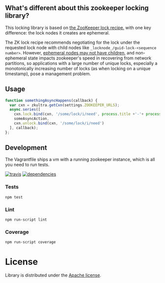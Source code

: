 ## What's different about this zookeeper locking library?

This locking library is based on [the ZooKeeper lock recipe.](http://zookeeper.apache.org/doc/trunk/recipes.html#sc_recipes_Locks) with one key difference: the lock nodes it creates are ephemeral.

The ZK lock recipe recommends negotiating for the lock under the requested lock node with child nodes like `_locknode_/guid-lock-<sequence number>`. However, [ephemeral nodes may not have children](http://zookeeper.apache.org/doc/r3.2.1/zookeeperProgrammers.html#Ephemeral+Nodes), and non-ephemeral state impacts zookeeper's speed in recovering from network partitions, so applications with a large number of unique locks, especially a monotonically increasing number of locks (as when locking on a unique timestamp), pose a management problem.

## Usage

```javascript
function somethingAsyncHappens(callback) {
  var cxn = zkultra.getCxn(settings.ZOOKEEPER_URLS);
  async.series([
    cxn.lock.bind(cxn, '/some/lock/i/need', process.title +'-'+ process.pid),
    someAsyncAction,
    cxn.unlock.bind(cxn, '/some/lock/i/need')
  ], callback);
};
```

## Development

The Vagrantfile ships a vm with a running zookeeper instance, which is all you need to run tests.

[![travis](https://api.travis-ci.org/rackerlabs/zk-ultralight.svg?branch=master)](https://travis-ci.org/rackerlabs/zk-ultralight)
[![dependencies](https://nodei.co/npm-dl/zk-ultralight.png)](https://nodei.co/npm-dl/zk-ultralight/)

### Tests

`npm test`

### Lint

`npm run-script lint`

### Coverage

`npm run-script coverage`

# License

Library is distributed under the [Apache license](http://www.apache.org/licenses/LICENSE-2.0.html).
